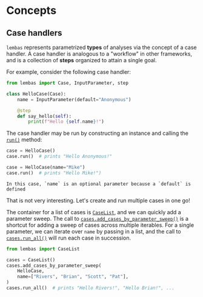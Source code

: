 # Concepts

## Case handlers

`lembas` represents parametrized **types** of analyses via the concept of a case handler.
A case handler is analogous to a "workflow" in other frameworks, and is a collection of **steps** organized to attain a single goal.

For example, consider the following case handler:

```python
from lembas import Case, InputParameter, step

class HelloCase(Case):
    name = InputParameter(default="Anonymous")

    @step
    def say_hello(self):
        print(f"Hello {self.name}!")
```

The case handler may be run by constructing an instance and calling the [`run()`](lembas.core.Case.run) method:

```python
case = HelloCase()
case.run()  # prints "Hello Anonymous!"

case = HelloCase(name="Mike")
case.run()  # prints "Hello Mike!")
```

```{note}
In this case, `name` is an optional parameter because a `default` is defined
```

That is not very interesting.
Let's create and run multiple cases in one go!

The container for a list of cases is [`CaseList`](lembas.CaseList), and we can quickly add a parameter sweep.
The call to [`cases.add_cases_by_parameter_sweep()`](lembas.CaseList.add_cases_by_parameter_sweep) is a shortcut for adding a sweep of cases across multiple iterables.
For a single parameter, we can iterate over `name` by passing in a list, and the call to [`cases.run_all()`](lembas.CaseList.run_all) will run each case in succession.

```python
from lembas import CaseList

cases = CaseList()
cases.add_cases_by_parameter_sweep(
    HelloCase,
    name=["Rivers", "Brian", "Scott", "Pat"],
)
cases.run_all()  # prints "Hello Rivers!", "Hello Brian!", ...
```
